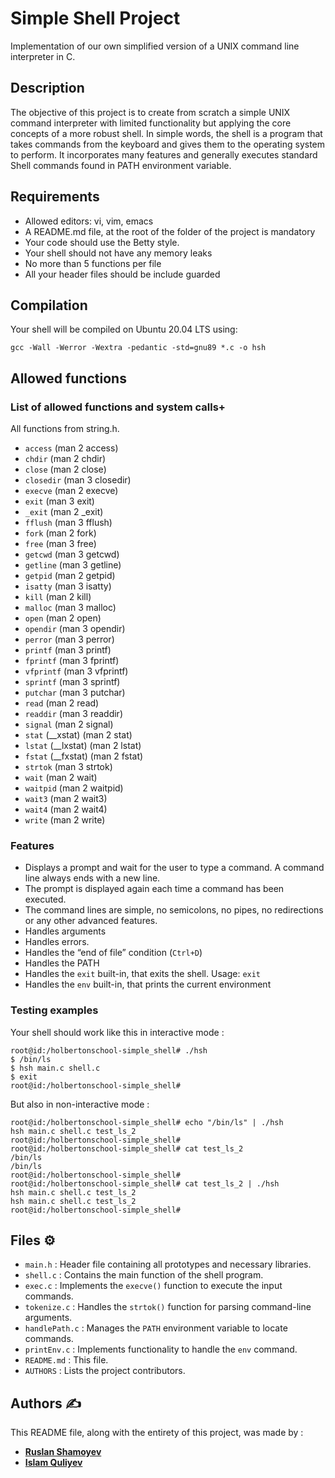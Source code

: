 # Simple Shell Project

Implementation of our own simplified version of a UNIX command line interpreter in C.


## Description

The objective of this project is to create from scratch a simple UNIX command interpreter with limited functionality but applying the core concepts of a more robust shell. In simple words, the shell is a program that takes commands from the keyboard and gives them to the operating system to perform. It incorporates many features and generally executes standard Shell commands found in PATH environment variable.


## Requirements

 - Allowed editors: vi, vim, emacs
 - A README.md file, at the root of the folder of the project is mandatory
 - Your code should use the Betty style.
 - Your shell should not have any memory leaks
 - No more than 5 functions per file
 - All your header files should be include guarded
## Compilation

Your shell will be compiled on Ubuntu 20.04 LTS using:

``` gcc -Wall -Werror -Wextra -pedantic -std=gnu89 *.c -o hsh ```

## Allowed functions

### List of allowed functions and system calls+

All functions from string.h.
- `access` (man 2 access)
- `chdir` (man 2 chdir)
- `close` (man 2 close)
- `closedir` (man 3 closedir)
- `execve` (man 2 execve)
- `exit` (man 3 exit)
- `_exit` (man 2 _exit)
- `fflush` (man 3 fflush)
- `fork` (man 2 fork)
- `free` (man 3 free)
- `getcwd` (man 3 getcwd)
- `getline` (man 3 getline)
- `getpid` (man 2 getpid)
- `isatty` (man 3 isatty)
- `kill` (man 2 kill)
- `malloc` (man 3 malloc)
- `open` (man 2 open)
- `opendir` (man 3 opendir)
- `perror` (man 3 perror)
- `printf` (man 3 printf)
- `fprintf` (man 3 fprintf)
- `vfprintf` (man 3 vfprintf)
- `sprintf` (man 3 sprintf)
- `putchar` (man 3 putchar)
- `read` (man 2 read)
- `readdir` (man 3 readdir)
- `signal` (man 2 signal)
- `stat` (__xstat) (man 2 stat)
- `lstat` (__lxstat) (man 2 lstat)
- `fstat` (__fxstat) (man 2 fstat)
- `strtok` (man 3 strtok)
- `wait` (man 2 wait)
- `waitpid` (man 2 waitpid)
- `wait3` (man 2 wait3)
- `wait4` (man 2 wait4)
- `write` (man 2 write)
### Features

- Displays a prompt and wait for the user to type a command. A command line always ends with a new line.
- The prompt is displayed again each time a command has been executed.
- The command lines are simple, no semicolons, no pipes, no redirections or any other advanced features.
- Handles arguments
- Handles errors.
- Handles the “end of file” condition (`Ctrl+D`)
- Handles the PATH
- Handles the  `exit`  built-in, that exits the shell. Usage:  `exit`
- Handles the `env`  built-in, that prints the current environment




### Testing examples

Your shell should work like this in interactive mode :

```
root@id:/holbertonschool-simple_shell# ./hsh
$ /bin/ls
$ hsh main.c shell.c
$ exit
root@id:/holbertonschool-simple_shell#
```

But also in non-interactive mode :

```
root@id:/holbertonschool-simple_shell# echo "/bin/ls" | ./hsh
hsh main.c shell.c test_ls_2
root@id:/holbertonschool-simple_shell#
root@id:/holbertonschool-simple_shell# cat test_ls_2
/bin/ls
/bin/ls
root@id:/holbertonschool-simple_shell#
root@id:/holbertonschool-simple_shell# cat test_ls_2 | ./hsh
hsh main.c shell.c test_ls_2
hsh main.c shell.c test_ls_2
root@id:/holbertonschool-simple_shell#
```
## Files :gear:
- `main.h` : Header file containing all prototypes and necessary libraries.
- `shell.c` : Contains the main function of the shell program.
- `exec.c` : Implements the `execve()` function to execute the input commands.
- `tokenize.c` : Handles the `strtok()` function for parsing command-line arguments.
- `handlePath.c` : Manages the `PATH` environment variable to locate commands.
- `printEnv.c` : Implements functionality to handle the `env` command.
- `README.md` : This file.
- `AUTHORS` : Lists the project contributors.

## Authors :writing_hand:

This README file, along with the entirety of this project, was made by :
- **[Ruslan Shamoyev](https://github.com/ruslan200677)**
- **[Islam Quliyev](https://github.com/quliyevislam)**
